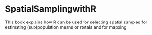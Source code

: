# SpatialSamplingwithR
This book explains how R can be used for selecting spatial samples for estimating (sub)population means or rtotals and for mapping 
